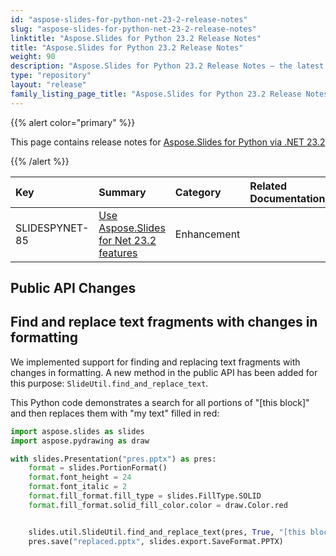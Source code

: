 ```yaml
---
id: "aspose-slides-for-python-net-23-2-release-notes"
slug: "aspose-slides-for-python-net-23-2-release-notes"
linktitle: "Aspose.Slides for Python 23.2 Release Notes"
title: "Aspose.Slides for Python 23.2 Release Notes"
weight: 90
description: "Aspose.Slides for Python 23.2 Release Notes – the latest updates and fixes."
type: "repository"
layout: "release"
family_listing_page_title: "Aspose.Slides for Python 23.2 Release Notes"
---
```


{{% alert color="primary" %}} 

This page contains release notes for [Aspose.Slides for Python via .NET 23.2](https://pypi.org/project/Aspose.Slides/23.2/)

{{% /alert %}} 

|**Key**|**Summary**|**Category**|**Related Documentation**|
| :- | :- | :- | :- |
|SLIDESPYNET-85|[Use Aspose.Slides for Net 23.2 features](/slides/net/release-notes/2023/aspose-slides-for-net-23-2-release-notes/)|Enhancement| |


## Public API Changes ##

## Find and replace text fragments with changes in formatting ##

We implemented support for finding and replacing text fragments with changes in formatting. A new method in the public API has been added for this purpose: `SlideUtil.find_and_replace_text`.

This Python code demonstrates a search for all portions of "[this block]" and then replaces them with "my text" filled in red:

```python
import aspose.slides as slides
import aspose.pydrawing as draw

with slides.Presentation("pres.pptx") as pres:
    format = slides.PortionFormat()
    format.font_height = 24
    format.font_italic = 2
    format.fill_format.fill_type = slides.FillType.SOLID
    format.fill_format.solid_fill_color.color = draw.Color.red


    slides.util.SlideUtil.find_and_replace_text(pres, True, "[this block]", "my text", format)
    pres.save("replaced.pptx", slides.export.SaveFormat.PPTX)
```
